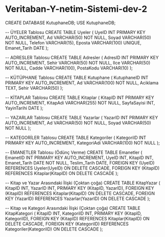 # Veritaban-Y-netim-Sistemi-dev-2

CREATE DATABASE KutuphaneDB;
USE KutuphaneDB;

-- ÜYELER Tablosu
CREATE TABLE Uyeler (
    UyeID INT PRIMARY KEY AUTO_INCREMENT,
    Ad VARCHAR(50) NOT NULL,
    Soyad VARCHAR(50) NOT NULL,
    Telefon VARCHAR(15),
    Eposta VARCHAR(100) UNIQUE,
    Emanet_Tarih DATE
);

-- ADRESLER Tablosu
CREATE TABLE Adresler (
    AdresID INT PRIMARY KEY AUTO_INCREMENT,
    Sehir VARCHAR(50) NOT NULL,
    Ilce VARCHAR(50) NOT NULL,
    Cadde VARCHAR(100),
    PostaKodu VARCHAR(10)
);

-- KÜTÜPHANE Tablosu
CREATE TABLE Kutuphane (
    KutuphaneID INT PRIMARY KEY AUTO_INCREMENT,
    Ad VARCHAR(100) NOT NULL,
    Aciklama TEXT,
    Sehir VARCHAR(50)
);

-- KİTAPLAR Tablosu
CREATE TABLE Kitaplar (
    KitapID INT PRIMARY KEY AUTO_INCREMENT,
    KitapAdi VARCHAR(255) NOT NULL,
    SayfaSayisi INT,
    YayinTarihi DATE
);

-- YAZARLAR Tablosu
CREATE TABLE Yazarlar (
    YazarID INT PRIMARY KEY AUTO_INCREMENT,
    Ad VARCHAR(50) NOT NULL,
    Soyad VARCHAR(50) NOT NULL
);

-- KATEGORİLER Tablosu
CREATE TABLE Kategoriler (
    KategoriID INT PRIMARY KEY AUTO_INCREMENT,
    KategoriAdi VARCHAR(100) NOT NULL
);

-- EMANETLER Tablosu (Ödünç Verme)
CREATE TABLE Emanetler (
    EmanetID INT PRIMARY KEY AUTO_INCREMENT,
    UyeID INT,
    KitapID INT,
    Emanet_Tarih DATE NOT NULL,
    Teslim_Tarih DATE,
    FOREIGN KEY (UyeID) REFERENCES Uyeler(UyeID) ON DELETE CASCADE,
    FOREIGN KEY (KitapID) REFERENCES Kitaplar(KitapID) ON DELETE CASCADE
);

-- Kitap ve Yazar Arasındaki İlişki (Çoktan çoğa)
CREATE TABLE KitapYazar (
    KitapID INT,
    YazarID INT,
    PRIMARY KEY (KitapID, YazarID),
    FOREIGN KEY (KitapID) REFERENCES Kitaplar(KitapID) ON DELETE CASCADE,
    FOREIGN KEY (YazarID) REFERENCES Yazarlar(YazarID) ON DELETE CASCADE
);

-- Kitap ve Kategori Arasındaki İlişki (Çoktan çoğa)
CREATE TABLE KitapKategori (
    KitapID INT,
    KategoriID INT,
    PRIMARY KEY (KitapID, KategoriID),
    FOREIGN KEY (KitapID) REFERENCES Kitaplar(KitapID) ON DELETE CASCADE,
    FOREIGN KEY (KategoriID) REFERENCES Kategoriler(KategoriID) ON DELETE CASCADE
);
